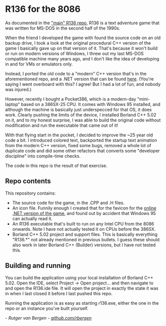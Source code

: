 # R136 for the 8086

As documented in the ["main" R136 repo](https://github.com/rbergen/R136), R136 is a text adventure game that was written for MS-DOS in the second half of the 1990s.

When the friend I developed the game with found the source code on an old backup drive, I took a look at the original procedural C++ version of the game I basically gave up on that version of it. That's because it won't build or run on modern versions of Windows, I threw out my last MS-DOS compatible machine many years ago, and I don't like the idea of developing in and for VMs or emulators only.

Instead, I ported the old code to a "modern" C++ version that's in the aforementioned repo, and a .NET version that can be found [here](https://github.com/rbergen/R136.NET).
(You're saying I went overboard with this? I agree! But I had a lot of fun, and nobody was injured.)

However, recently I bought a Pocket386, which is a modern-day "mini-laptop" based on a 386SX-25 CPU. It comes with Windows 95 installed, and although the machine is basically just underspecced for that OS, it does work.
Clearly pushing the limits of the device, I installed Borland C++ 5.02 on it, and to my honest surprise, I was able to build the original code without modification and run the executable that came out of it!

With that flying start in the pocket, I decided to improve the ~25 year old code a bit. I introduced colored text, backported the startup text animation from the modern C++ version, fixed some bugs, removed a whole lot of duplicate code and did some other refactors that converts some "developer discipline" into compile-time checks.

The code in this repo is the result of that exercise.

## Repo contents

This repository contains:

- The source code for the game, in the .CPP and .H files.
- An icon file. Funnily enough I created that for the favicon for the [online .NET version of the game](https://www.r136.net), and found out by accident that Windows 95 can actually read it.
- An R136 executable that's built to run on any Intel CPU from the 8086 onwards. Note I have not actually tested it on CPUs before the 386SX.
- Borland C++ 5.02 project and support files. This is basically everything "R136.*" not already mentioned in previous bullets. I guess these should also work in later Borland C++ (Builder) versions, but I have not tested this.

## Building and running

You can build the application using your local installation of Borland C++ 5.02. Open the IDE, select Project -> Open project... and then navigate to and open the R136.ide file. It will open the project in exactly the state it was in when I last closed it before I last pushed this repo.

Running the application is as easy as starting r136.exe, either the one in the repo or an instance you've built yourself.

_- Rutger van Bergen - [github.com/rbergen](https://github.com/rbergen)_
